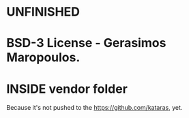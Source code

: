 # UNFINISHED

# BSD-3 License - Gerasimos Maropoulos.

# INSIDE vendor folder

Because it's not pushed to the https://github.com/kataras, yet.